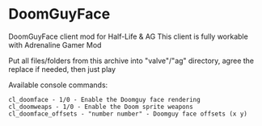# DoomGuyFace

DoomGuyFace client mod for Half-Life & AG
This client is fully workable with Adrenaline Gamer Mod

Put all files/folders from this archive into "valve"/"ag" directory, agree the replace if needed, then just play

Available console commands:

	cl_doomface - 1/0 - Enable the Doomguy face rendering
	cl_doomweaps - 1/0 - Enable the Doom sprite weapons
	cl_doomface_offsets - "number number" - Doomguy face offsets (x y)
